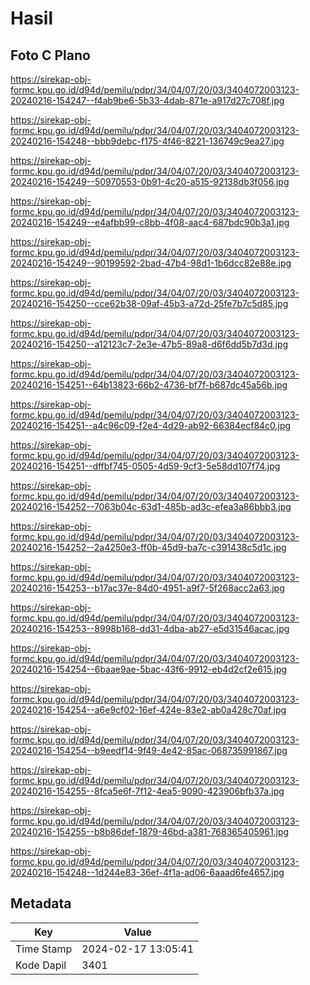 # Hasil

## Foto C Plano

https://sirekap-obj-formc.kpu.go.id/d94d/pemilu/pdpr/34/04/07/20/03/3404072003123-20240216-154247--f4ab9be6-5b33-4dab-871e-a917d27c708f.jpg

https://sirekap-obj-formc.kpu.go.id/d94d/pemilu/pdpr/34/04/07/20/03/3404072003123-20240216-154248--bbb9debc-f175-4f46-8221-136749c9ea27.jpg

https://sirekap-obj-formc.kpu.go.id/d94d/pemilu/pdpr/34/04/07/20/03/3404072003123-20240216-154249--50970553-0b91-4c20-a515-92138db3f056.jpg

https://sirekap-obj-formc.kpu.go.id/d94d/pemilu/pdpr/34/04/07/20/03/3404072003123-20240216-154249--e4afbb99-c8bb-4f08-aac4-687bdc90b3a1.jpg

https://sirekap-obj-formc.kpu.go.id/d94d/pemilu/pdpr/34/04/07/20/03/3404072003123-20240216-154249--90199592-2bad-47b4-98d1-1b6dcc82e88e.jpg

https://sirekap-obj-formc.kpu.go.id/d94d/pemilu/pdpr/34/04/07/20/03/3404072003123-20240216-154250--cce62b38-09af-45b3-a72d-25fe7b7c5d85.jpg

https://sirekap-obj-formc.kpu.go.id/d94d/pemilu/pdpr/34/04/07/20/03/3404072003123-20240216-154250--a12123c7-2e3e-47b5-89a8-d6f6dd5b7d3d.jpg

https://sirekap-obj-formc.kpu.go.id/d94d/pemilu/pdpr/34/04/07/20/03/3404072003123-20240216-154251--64b13823-66b2-4736-bf7f-b687dc45a56b.jpg

https://sirekap-obj-formc.kpu.go.id/d94d/pemilu/pdpr/34/04/07/20/03/3404072003123-20240216-154251--a4c96c09-f2e4-4d29-ab92-66384ecf84c0.jpg

https://sirekap-obj-formc.kpu.go.id/d94d/pemilu/pdpr/34/04/07/20/03/3404072003123-20240216-154251--dffbf745-0505-4d59-9cf3-5e58dd107f74.jpg

https://sirekap-obj-formc.kpu.go.id/d94d/pemilu/pdpr/34/04/07/20/03/3404072003123-20240216-154252--7063b04c-63d1-485b-ad3c-efea3a86bbb3.jpg

https://sirekap-obj-formc.kpu.go.id/d94d/pemilu/pdpr/34/04/07/20/03/3404072003123-20240216-154252--2a4250e3-ff0b-45d9-ba7c-c391438c5d1c.jpg

https://sirekap-obj-formc.kpu.go.id/d94d/pemilu/pdpr/34/04/07/20/03/3404072003123-20240216-154253--b17ac37e-84d0-4951-a9f7-5f268acc2a63.jpg

https://sirekap-obj-formc.kpu.go.id/d94d/pemilu/pdpr/34/04/07/20/03/3404072003123-20240216-154253--8998b168-dd31-4dba-ab27-e5d31546acac.jpg

https://sirekap-obj-formc.kpu.go.id/d94d/pemilu/pdpr/34/04/07/20/03/3404072003123-20240216-154254--6baae9ae-5bac-43f6-9912-eb4d2cf2e615.jpg

https://sirekap-obj-formc.kpu.go.id/d94d/pemilu/pdpr/34/04/07/20/03/3404072003123-20240216-154254--a6e9cf02-16ef-424e-83e2-ab0a428c70af.jpg

https://sirekap-obj-formc.kpu.go.id/d94d/pemilu/pdpr/34/04/07/20/03/3404072003123-20240216-154254--b9eedf14-9f49-4e42-85ac-068735991867.jpg

https://sirekap-obj-formc.kpu.go.id/d94d/pemilu/pdpr/34/04/07/20/03/3404072003123-20240216-154255--8fca5e6f-7f12-4ea5-9090-423906bfb37a.jpg

https://sirekap-obj-formc.kpu.go.id/d94d/pemilu/pdpr/34/04/07/20/03/3404072003123-20240216-154255--b8b86def-1879-46bd-a381-768365405961.jpg

https://sirekap-obj-formc.kpu.go.id/d94d/pemilu/pdpr/34/04/07/20/03/3404072003123-20240216-154248--1d244e83-36ef-4f1a-ad06-6aaad6fe4657.jpg


## Metadata

| Key        | Value               |
| ---------- | ------------------- |
| Time Stamp | 2024-02-17 13:05:41 |
| Kode Dapil | 3401                |




